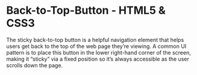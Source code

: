 # Back-to-Top-Button - HTML5 & CSS3

The sticky back-to-top button is a helpful navigation element that helps users get back to the top of the web page they’re viewing. A common UI pattern is to place this button in the lower right-hand corner of the screen, making it “sticky” via a fixed position so it’s always accessible as the user scrolls down the page.
